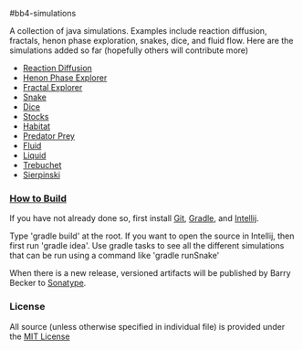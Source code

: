 #bb4-simulations

A collection of java simulations. Examples include reaction diffusion, fractals, henon phase exploration, snakes, dice, and fluid flow.
Here are the simulations added so far (hopefully others will contribute more)
  - [Reaction Diffusion](http://barrybecker4.com/applets/reactiondiffusion_en.html)
  - [Henon Phase Explorer](http://barrybecker4.com/applets/henonexplorer_en.html)
  - [Fractal Explorer](http://barrybecker4.com/applets/fractalexplorer_en.html)
  - [Snake](http://barrybecker4.com/applets/snake_en.html)
  - [Dice](http://barrybecker4.com/applets/dice_en.html)
  - [Stocks](http://barrybecker4.com/applets/stock_en.html)
  - [Habitat](http://barrybecker4.com/applets/habitat_en.html)
  - [Predator Prey](http://barrybecker4.com/applets/predprey_en.html)
  - [Fluid](http://barrybecker4.com/applets/fluid_en.html)
  - [Liquid](http://barrybecker4.com/applets/liquid_en.html)
  - [Trebuchet](http://barrybecker4.com/applets/trebuchet_en.html)
  - [Sierpinski](http://barrybecker4.com/applets/sierpinski_en.html)


### [How to Build](https://github.com/barrybecker4/bb4-common/wiki/Building-bb4-Projects)

If you have not already done so, first install [Git](http://git-scm.com/), [Gradle](http://www.gradle.org/), and [Intellij](http://www.jetbrains.com/idea/).

Type 'gradle build' at the root.
If you want to open the source in Intellij, then first run 'gradle idea'.
Use gradle tasks to see all the different simulations that can be run using a command like 'gradle runSnake'

When there is a new release, versioned artifacts will be published by Barry Becker to [Sonatype](https://oss.sonatype.org).

### License
All source (unless otherwise specified in individual file) is provided under the [MIT License](http://www.opensource.org/licenses/MIT)







